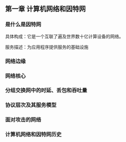 ## 第一章 计算机网络和因特网

### 是什么是因特网

具体构成：它是一个互联了遍及世界数十亿计算设备的网络。

服务描述：为应用程序提供服务的基础设施

### 网络边缘

### 网络核心

### 分组交换网中的时延、丢包和吞吐量

### 协议层次及其服务模型

### 面对攻击的网络

### 计算机网络和因特网历史

